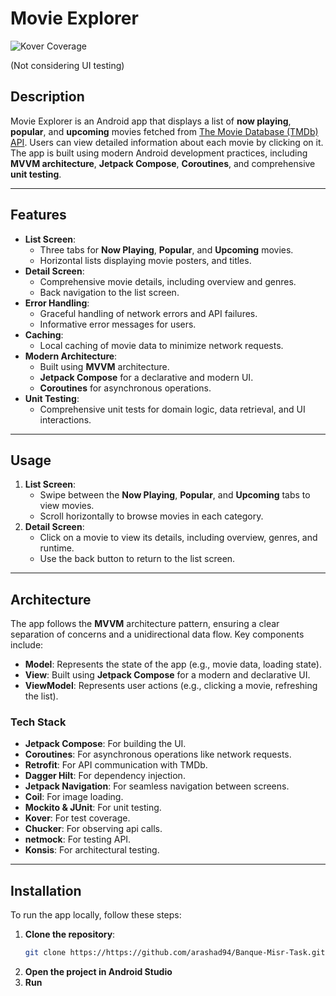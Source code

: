# Movie Explorer

![Kover Coverage](https://img.shields.io/badge/Kover_Coverage-99.19%25-brightgreen?logo=kotlin)

(Not considering UI testing)

## Description
Movie Explorer is an Android app that displays a list of **now playing**, **popular**, and **upcoming** movies fetched from [The Movie Database (TMDb) API](https://developer.themoviedb.org/reference/movie-now-playing-list). Users can view detailed information about each movie by clicking on it. The app is built using modern Android development practices, including **MVVM architecture**, **Jetpack Compose**, **Coroutines**, and comprehensive **unit testing**.

---

## Features
- **List Screen**:
    - Three tabs for **Now Playing**, **Popular**, and **Upcoming** movies.
    - Horizontal lists displaying movie posters, and titles.
- **Detail Screen**:
    - Comprehensive movie details, including overview and genres.
    - Back navigation to the list screen.
- **Error Handling**:
    - Graceful handling of network errors and API failures.
    - Informative error messages for users.
- **Caching**:
    - Local caching of movie data to minimize network requests.
- **Modern Architecture**:
    - Built using **MVVM** architecture.
    - **Jetpack Compose** for a declarative and modern UI.
    - **Coroutines** for asynchronous operations.
- **Unit Testing**:
    - Comprehensive unit tests for domain logic, data retrieval, and UI interactions.

---

## Usage
1. **List Screen**:
    - Swipe between the **Now Playing**, **Popular**, and **Upcoming** tabs to view movies.
    - Scroll horizontally to browse movies in each category.
2. **Detail Screen**:
    - Click on a movie to view its details, including overview, genres, and runtime.
    - Use the back button to return to the list screen.

---

## Architecture
The app follows the **MVVM** architecture pattern, ensuring a clear separation of concerns and a unidirectional data flow. Key components include:
- **Model**: Represents the state of the app (e.g., movie data, loading state).
- **View**: Built using **Jetpack Compose** for a modern and declarative UI.
- **ViewModel**: Represents user actions (e.g., clicking a movie, refreshing the list).

### Tech Stack
- **Jetpack Compose**: For building the UI.
- **Coroutines**: For asynchronous operations like network requests.
- **Retrofit**: For API communication with TMDb.
- **Dagger Hilt**: For dependency injection.
- **Jetpack Navigation**: For seamless navigation between screens.
- **Coil**: For image loading.
- **Mockito & JUnit**: For unit testing.
- **Kover**: For test coverage.
- **Chucker**: For observing api calls.
- **netmock**: For testing API.
- **Konsis**: For architectural testing.

---

## Installation
To run the app locally, follow these steps:

1. **Clone the repository**:
   ```bash
   git clone https://https://github.com/arashad94/Banque-Misr-Task.git

2. **Open the project in Android Studio**
3. **Run**
